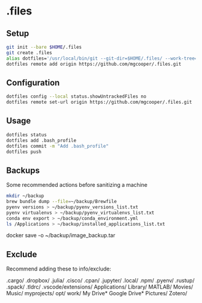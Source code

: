 # .files

## Setup

```bash
git init --bare $HOME/.files
git create .files
alias dotfiles='/usr/local/bin/git --git-dir=$HOME/.files/ --work-tree=$HOME'
dotfiles remote add origin https://github.com/mgcooper/.files.git
```

## Configuration

```bash
dotfiles config --local status.showUntrackedFiles no
dotfiles remote set-url origin https://github.com/mgcooper/.files.git
```

## Usage

```bash
dotfiles status
dotfiles add .bash_profile
dotfiles commit -m "Add .bash_profile"
dotfiles push
```

## Backups

Some recommended actions before sanitizing  a machine

```bash
mkdir ~/backup
brew bundle dump --file=~/backup/Brewfile
pyenv versions > ~/backup/pyenv_versions_list.txt
pyenv virtualenvs > ~/backup/pyenv_virtualenvs_list.txt
conda env export > ~/backup/conda_environment.yml
ls /Applications > ~/backup/installed_applications_list.txt
```

docker save -o ~/backup/image_backup.tar <image name>

## Exclude

Recommend adding these to info/exclude:

.cargo/
.dropbox/
.julia/
.cisco/
.cpan/
.jupyter/
.local/
.npm/
.pyenv/
.rustup/
.spack/
.tldrc/
.vscode/extensions/
Applications/
Library/
MATLAB/
Movies/
Music/
myprojects/
opt/
work/
My Drive*
Google Drive*
Pictures/
Zotero/
